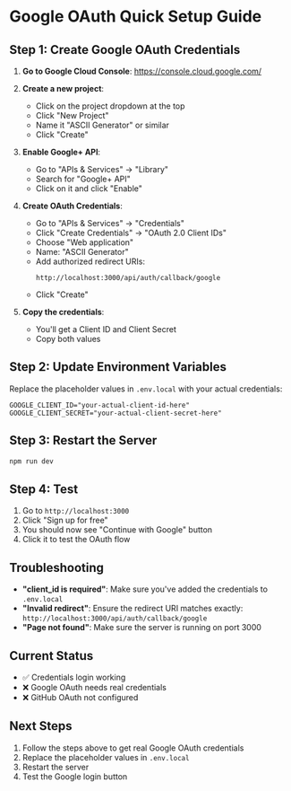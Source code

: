 # Google OAuth Quick Setup Guide

## Step 1: Create Google OAuth Credentials

1. **Go to Google Cloud Console**: https://console.cloud.google.com/
2. **Create a new project**:
   - Click on the project dropdown at the top
   - Click "New Project"
   - Name it "ASCII Generator" or similar
   - Click "Create"

3. **Enable Google+ API**:
   - Go to "APIs & Services" → "Library"
   - Search for "Google+ API"
   - Click on it and click "Enable"

4. **Create OAuth Credentials**:
   - Go to "APIs & Services" → "Credentials"
   - Click "Create Credentials" → "OAuth 2.0 Client IDs"
   - Choose "Web application"
   - Name: "ASCII Generator"
   - Add authorized redirect URIs:
     ```
     http://localhost:3000/api/auth/callback/google
     ```
   - Click "Create"

5. **Copy the credentials**:
   - You'll get a Client ID and Client Secret
   - Copy both values

## Step 2: Update Environment Variables

Replace the placeholder values in `.env.local` with your actual credentials:

```env
GOOGLE_CLIENT_ID="your-actual-client-id-here"
GOOGLE_CLIENT_SECRET="your-actual-client-secret-here"
```

## Step 3: Restart the Server

```bash
npm run dev
```

## Step 4: Test

1. Go to `http://localhost:3000`
2. Click "Sign up for free"
3. You should now see "Continue with Google" button
4. Click it to test the OAuth flow

## Troubleshooting

- **"client_id is required"**: Make sure you've added the credentials to `.env.local`
- **"Invalid redirect"**: Ensure the redirect URI matches exactly: `http://localhost:3000/api/auth/callback/google`
- **"Page not found"**: Make sure the server is running on port 3000

## Current Status

- ✅ Credentials login working
- ❌ Google OAuth needs real credentials
- ❌ GitHub OAuth not configured

## Next Steps

1. Follow the steps above to get real Google OAuth credentials
2. Replace the placeholder values in `.env.local`
3. Restart the server
4. Test the Google login button
